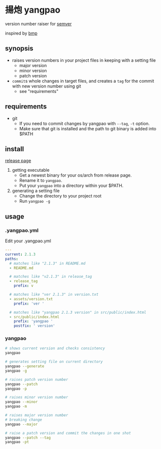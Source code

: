揚炮 yangpao
============

version number raiser for [semver](http://semver.org/)

inspired by [bmp](https://github.com/kt3k/bmp)


synopsis
--------

- raises version numbers in your project files in keeping with a setting file
    - major version
    - minor version
    - patch version
- `commit`s whole changes in target files, and creates a `tag` for the commit with new version number using git
    - see "requirements"


requirements
------------

- git
    - If you need to commit changes by yangpao with `--tag`, `-t` option.
    - Make sure that git is installed and the path to git binary is added into $PATH


install
-------

[release page](https://github.com/januswel/yangpao/releases)

1. getting executable
    - Get a newest binary for your os/arch from release page.
    - Rename it to `yangpao`.
    - Put your `yangpao` into a directory within your $PATH.
2. generating a setting file
    - Change the directory to your project root
    - Run `yangpao -g`


usage
-----

### .yangpao.yml

Edit your .yangpao.yml

```yml
---
current: 2.1.3
paths:
  # matches like "2.1.3" in README.md
  - README.md

  # matches like "v2.1.3" in release_tag
  - release_tag
    prefix: v

  # matches like "ver 2.1.3" in version.txt
  - assets/version.txt
    prefix: 'ver '

  # matches like "yangpao 2.1.3 version" in src/public/index.html
  - src/public/index.html
    prefix: 'yangpao '
    postfix: ' version'
```

### yangpao

```sh
# shows current version and checks consistency
yangpao

# generates setting file on current directory
yangpao --generate
yangpao -g

# raises patch version number
yangpao --patch
yangpao -p

# raises minor version number
yangpao --minor
yangpao -m

# raises major version number
# breaking change
yangpao --major

# raise a patch version and commit the changes in one shot
yangpao --patch --tag
yangpao -pt
```
